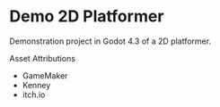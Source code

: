 # Demo 2D Platformer
Demonstration project in Godot 4.3 of a 2D platformer.



Asset Attributions
 - GameMaker
 - Kenney
 - itch.io
